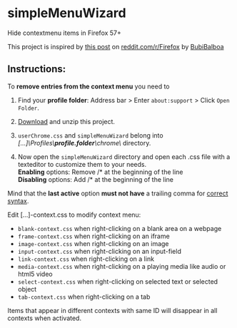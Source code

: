 # simpleMenuWizard

Hide contextmenu items in Firefox 57+

This project is inspired by [this post](https://www.reddit.com/r/firefox/comments/7dvtw0/guide_how_to_edit_your_context_menu/) on [reddit.com/r/Firefox](https://www.reddit.com/r/firefox/) by [BubiBalboa](https://www.reddit.com/user/BubiBalboa)

## Instructions:

To **remove entries from the context menu** you need to 

1. Find your **profile folder**: Address bar > Enter `about:support` > Click `Open Folder`.

2. [Download](https://github.com/stonecrusher/simpleMenuWizard/archive/master.zip) and unzip this project.

3. `userChrome.css` and `simpleMenuWizard` belong into *[...]\Profiles\\**profile.folder**\chrome\\* directory.

4. Now open the `simpleMenuWizard` directory and open each .css file with a texteditor to customize them to your needs.  
**Enabling** options: Remove /* at the beginning of the line  
**Disabling** options: Add /* at the beginning of the line

Mind that the **last active** option **must not have** a trailing comma for [correct syntax](http://www.htmldog.com/guides/css/intermediate/grouping/).  

Edit [...]-context.css to modify context menu:

* `blank-context.css`	when right-clicking on a blank area on a webpage  
* `frame-context.css` when right-clicking on an iframe  
* `image-context.css` when right-clicking on an image  
* `input-context.css` when right-clicking on an input-field  
* `link-context.css` when right-clicking on a link  
* `media-context.css` when right-clicking on a playing media like audio or html5 video  
* `select-context.css` when right-clicking on selected text or selected object  
* `tab-context.css` when right-clicking on a tab  

Items that appear in different contexts with same ID will disappear in all contexts when activated.
